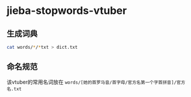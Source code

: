 # jieba-stopwords-vtuber

## 生成词典

```bash
cat words/*/*txt > dict.txt
```

## 命名规范

该vtuber的常用名词放在 `words/[她的首罗马音/首字母/官方名第一个字首拼音]/官方名.txt`

